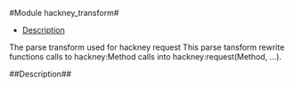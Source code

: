 

#Module hackney_transform#
* [Description](#description)


The parse transform used for hackney request
This parse tansform rewrite functions calls to hackney:Method
calls into hackney:request(Method, ...).

<a name="description"></a>

##Description##
 